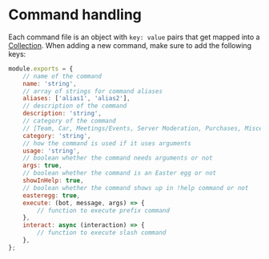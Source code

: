 # Command handling

Each command file is an object with `key: value` pairs that get mapped into a
[Collection](https://discord.js.org/#/docs/main/stable/class/Collection). When
adding a new command, make sure to add the following keys:

```js
module.exports = {
    // name of the command
    name: 'string',
    // array of strings for command aliases
    aliases: ['alias1', 'alias2'],
    // description of the command
    description: 'string',
    // category of the command
    // [Team, Car, Meetings/Events, Server Moderation, Purchases, Miscellaneous]
    category: 'string',
    // how the command is used if it uses arguments
    usage: 'string',
    // boolean whether the command needs arguments or not
    args: true,
    // boolean whether the command is an Easter egg or not
    showInHelp: true,
    // boolean whether the command shows up in !help command or not
    easteregg: true,
    execute: (bot, message, args) => {
        // function to execute prefix command
    },
    interact: async (interaction) => {
        // function to execute slash command 
    },
};
```
